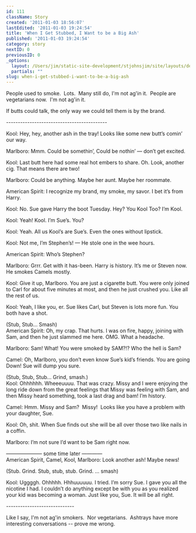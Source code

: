 ```yaml
---
id: 111
className: Story
created: '2011-01-03 18:56:07'
lastEdited: '2011-01-03 19:24:54'
title: 'When I Get Stubbed, I Want to be a Big Ash'
published: '2011-01-03 19:24:54'
category: story
nextID: 0
previousID: 0
_options:
  layout: /Users/jim/static-site-development/stjohnsjim/site/layouts/default.static.ttml
  partials: ""
slug: when-i-get-stubbed-i-want-to-be-a-big-ash
---
```

<p>People used to smoke. &nbsp;Lots. &nbsp;Many still do, I'm not ag'in it. &nbsp;People are vegetarians now. &nbsp;I'm not ag'in it.</p>
<p>If butts could talk, the only way we could tell them is by the brand.</p>
<p>-------------------------------------------</p>
<p>Kool:  Hey, hey, another ash in the tray!  Looks like some new butt&rsquo;s comin&rsquo; our way.</p>
<p>Marlboro: Mmm.  Could be somethin&rsquo;, Could be nothin&rsquo; &mdash; don&rsquo;t get excited.</p>
<p>Kool:  Last butt here had some real hot embers to share.  Oh. Look, another cig.  That means there are two!</p>
<p>Marlboro: Could be anything.  Maybe her aunt.  Maybe her roommate.</p>
<p>American Spirit:  I recognize my brand, my smoke, my savor.  I bet it&rsquo;s from Harry.</p>
<p>Kool:  No.  Sue gave Harry the boot Tuesday.   Hey?  You Kool Too?  I&rsquo;m Kool.</p>
<p>Kool: Yeah!  Kool.  I&rsquo;m Sue&rsquo;s.  You?</p>
<p>Kool:  Yeah.  All us Kool&rsquo;s are Sue&rsquo;s.  Even the ones without lipstick.</p>
<p>Kool:  Not me, I&rsquo;m Stephen&rsquo;s!  &mdash; He stole one in the wee hours.</p>
<p>American Spirit:  Who&rsquo;s Stephen?</p>
<p>Marlboro:  Grrr.  Get with it has-been.  Harry is history.  It&rsquo;s me or Steven now.  He smokes Camels mostly.</p>
<p>Kool: Give it up, Marlboro.  You are just a cigarette butt.  You were only joined to Carl for about five minutes at most, and then he just crushed you.  Like all the rest of us.</p>
<p>Kool: Yeah, I like you, er. Sue likes Carl, but Steven is lots more fun.  You both have a shot.</p>
<p>(Stub, Stub&hellip; Smash)<br />
American Spirit: Oh, my crap.  That hurts.  I was on fire, happy, joining with Sam, and then he just slammed me here.  OMG.  What a headache.</p>
<p>Marlboro:  Sam!  What!  You were smoked by SAM?!? Who the hell is Sam?</p>
<p>Camel:  Oh, Marlboro, you don&rsquo;t even know Sue&rsquo;s kid&rsquo;s friends.  You are going Down!  Sue will dump you sure.</p>
<p>(Stub, Stub, Stub&hellip;  Grind, smash.)<br />
Kool: Ohhhhhh.  Wheeeuuuu.  That was crazy.  Missy and I were enjoying the long ride down from the great feelings that Missy was feeling with Sam, and then Missy heard something, took a last drag and bam!   I&rsquo;m history.</p>
<p>Camel:  Hmm.  Missy and Sam? &nbsp;Missy! &nbsp;Looks like you have a problem with your daughter, Sue.</p>
<p>Kool:  Oh, shit.  When Sue finds out she will be all over those two like nails in a coffin.</p>
<p>Marlboro:  I&rsquo;m not sure I&rsquo;d want to be Sam right now.</p>
<p>&mdash;&mdash;&mdash;&mdash;&mdash;&mdash;&mdash; some time later &mdash;&mdash;&mdash;&mdash; <br />
American Spirit, Camel, Kool, Marlboro:  Look another ash!  Maybe news!</p>
<p>(Stub.   Grind.   Stub, stub, stub.   Grind. &hellip;  smash)</p>
<p>Kool:  Uggggh.  Ohhhhh. Hhhuuuuuu.  I tried.  I&rsquo;m sorry Sue.  I gave you all the nicotine I had.  I couldn&rsquo;t do anything except be with you as you realized your kid was becoming a woman.  Just like you, Sue.  It will be all right.</p>
<p>-----------------------------</p>
<p>Like I say, I'm not ag'in smokers. &nbsp;Nor vegetarians. &nbsp;Ashtrays have more interesting conversations -- prove me wrong.</p>